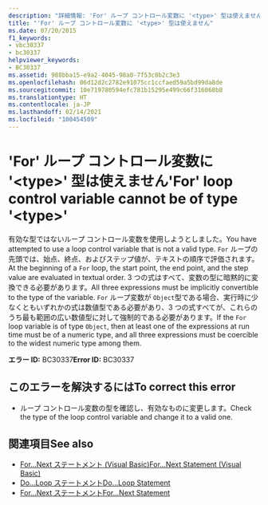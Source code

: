 ```yaml
---
description: "詳細情報: 'For' ループ コントロール変数に '<type>' 型は使えません"
title: "'For' ループ コントロール変数に '<type>' 型は使えません"
ms.date: 07/20/2015
f1_keywords:
- vbc30337
- bc30337
helpviewer_keywords:
- BC30337
ms.assetid: 988bba15-e9a2-4045-98a0-7f53c8b2c3e3
ms.openlocfilehash: 06d12d2c2782e91075cc1ccfaed59a5bd99da8de
ms.sourcegitcommit: 10e719780594efc781b15295e499c66f316068b8
ms.translationtype: HT
ms.contentlocale: ja-JP
ms.lasthandoff: 02/14/2021
ms.locfileid: "100454509"
---
```

# <a name="for-loop-control-variable-cannot-be-of-type-type"></a><span data-ttu-id="a3c2b-103">'For' ループ コントロール変数に '\<type>' 型は使えません</span><span class="sxs-lookup"><span data-stu-id="a3c2b-103">'For' loop control variable cannot be of type '\<type>'</span></span>

<span data-ttu-id="a3c2b-104">有効な型ではないループ コントロール変数を使用しようとしました。</span><span class="sxs-lookup"><span data-stu-id="a3c2b-104">You have attempted to use a loop control variable that is not a valid type.</span></span> <span data-ttu-id="a3c2b-105">`For` ループの先頭では、始点、終点、およびステップ値が、テキストの順序で評価されます。</span><span class="sxs-lookup"><span data-stu-id="a3c2b-105">At the beginning of a `For` loop, the start point, the end point, and the step value are evaluated in textual order.</span></span> <span data-ttu-id="a3c2b-106">3 つの式はすべて、変数の型に暗黙的に変換できる必要があります。</span><span class="sxs-lookup"><span data-stu-id="a3c2b-106">All three expressions must be implicitly convertible to the type of the variable.</span></span> <span data-ttu-id="a3c2b-107">`For` ループ変数が `Object`型である場合、実行時に少なくともいずれかの式は数値型である必要があり、3 つの式すべてが、これらのうち最も範囲の広い数値型に対して強制的である必要があります。</span><span class="sxs-lookup"><span data-stu-id="a3c2b-107">If the `For` loop variable is of type `Object`, then at least one of the expressions at run time must be of a numeric type, and all three expressions must be coercible to the widest numeric type among them.</span></span>  
  
 <span data-ttu-id="a3c2b-108">**エラー ID:** BC30337</span><span class="sxs-lookup"><span data-stu-id="a3c2b-108">**Error ID:** BC30337</span></span>  
  
## <a name="to-correct-this-error"></a><span data-ttu-id="a3c2b-109">このエラーを解決するには</span><span class="sxs-lookup"><span data-stu-id="a3c2b-109">To correct this error</span></span>  
  
- <span data-ttu-id="a3c2b-110">ループ コントロール変数の型を確認し、有効なものに変更します。</span><span class="sxs-lookup"><span data-stu-id="a3c2b-110">Check the type of the loop control variable and change it to a valid one.</span></span>  
  
## <a name="see-also"></a><span data-ttu-id="a3c2b-111">関連項目</span><span class="sxs-lookup"><span data-stu-id="a3c2b-111">See also</span></span>

- [<span data-ttu-id="a3c2b-112">For...Next ステートメント (Visual Basic)</span><span class="sxs-lookup"><span data-stu-id="a3c2b-112">For...Next Statement (Visual Basic)</span></span>](../language-reference/statements/for-next-statement.md)
- [<span data-ttu-id="a3c2b-113">Do...Loop ステートメント</span><span class="sxs-lookup"><span data-stu-id="a3c2b-113">Do...Loop Statement</span></span>](../language-reference/statements/do-loop-statement.md)
- [<span data-ttu-id="a3c2b-114">For...Next ステートメント</span><span class="sxs-lookup"><span data-stu-id="a3c2b-114">For...Next Statement</span></span>](../language-reference/statements/for-next-statement.md)

